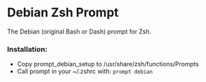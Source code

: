 # Debian Zsh Prompt

The Debian (original Bash or Dash) prompt for Zsh.

### Installation:
- Copy prompt_debian_setup to /usr/share/zsh/functions/Prompts
- Call prompt in your ~/.zshrc with:
```prompt debian```


